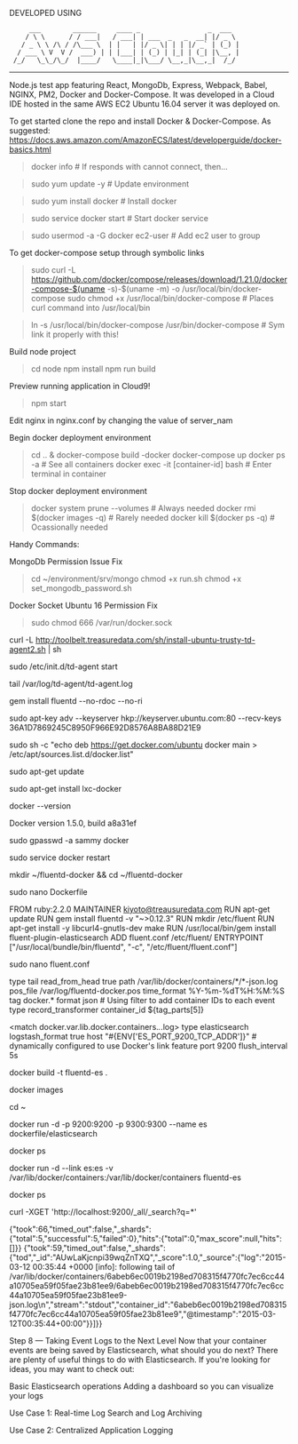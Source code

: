 
DEVELOPED USING

         ___        ______     ____ _                 _  ___  
        / \ \      / / ___|   / ___| | ___  _   _  __| |/ _ \ 
       / _ \ \ /\ / /\___ \  | |   | |/ _ \| | | |/ _` | (_) |
      / ___ \ V  V /  ___) | | |___| | (_) | |_| | (_| |\__, |
     /_/   \_\_/\_/  |____/   \____|_|\___/ \__,_|\__,_|  /_/ 
 ----------------------------------------------------------------- 

Node.js test app featuring React, MongoDb, Express, Webpack, Babel, 
NGINX, PM2, Docker and Docker-Compose. It was developed in a Cloud IDE 
hosted in the same AWS EC2 Ubuntu 16.04 server it was deployed on.

To get started clone the repo and install Docker & Docker-Compose.
As suggested: https://docs.aws.amazon.com/AmazonECS/latest/developerguide/docker-basics.html


> docker info                        # If responds with cannot connect, then...

> sudo yum update -y                 # Update environment

> sudo yum install docker            # Install docker

> sudo service docker start          # Start docker service

> sudo usermod -a -G docker ec2-user # Add ec2 user to group


To get docker-compose setup through symbolic links


> sudo curl -L https://github.com/docker/compose/releases/download/1.21.0/docker-compose-$(uname -s)-$(uname -m) -o /usr/local/bin/docker-compose
> sudo chmod +x /usr/local/bin/docker-compose # Places curl command into /usr/local/bin

> ln -s /usr/local/bin/docker-compose /usr/bin/docker-compose # Sym link it properly with this!


Build node project


> cd node
> npm install 
> npm run build

Preview running application in Cloud9!


> npm start


Edit nginx in nginx.conf by changing the value of server_nam


Begin docker deployment environment


> cd .. & docker-compose build -docker
> docker-compose up
> docker ps -a                        # See all containers
> docker exec -it [container-id] bash # Enter terminal in container


Stop docker deployment environment


> docker system prune --volumes  # Always needed
> docker rmi $(docker images -q) # Rarely needed
> docker kill $(docker ps -q)    # Ocassionally needed


Handy Commands:

MongoDb Permission Issue Fix

> cd ~/environment/srv/mongo
> chmod +x run.sh
> chmod +x set_mongodb_password.sh

Docker Socket Ubuntu 16 Permission Fix

> sudo chmod 666 /var/run/docker.sock


curl -L http://toolbelt.treasuredata.com/sh/install-ubuntu-trusty-td-agent2.sh | sh

sudo /etc/init.d/td-agent start

tail /var/log/td-agent/td-agent.log

gem install fluentd --no-rdoc --no-ri

sudo apt-key adv --keyserver hkp://keyserver.ubuntu.com:80 --recv-keys 36A1D7869245C8950F966E92D8576A8BA88D21E9

sudo sh -c "echo deb https://get.docker.com/ubuntu docker main > /etc/apt/sources.list.d/docker.list"

sudo apt-get update

sudo apt-get install lxc-docker

docker --version

Docker version 1.5.0, build a8a31ef

sudo gpasswd -a sammy docker

sudo service docker restart

mkdir ~/fluentd-docker && cd ~/fluentd-docker

sudo nano Dockerfile

FROM ruby:2.2.0
MAINTAINER kiyoto@treausuredata.com
RUN apt-get update
RUN gem install fluentd -v "~>0.12.3"
RUN mkdir /etc/fluent
RUN apt-get install -y libcurl4-gnutls-dev make
RUN /usr/local/bin/gem install fluent-plugin-elasticsearch
ADD fluent.conf /etc/fluent/
ENTRYPOINT ["/usr/local/bundle/bin/fluentd", "-c", "/etc/fluent/fluent.conf"]

sudo nano fluent.conf

<source>
  type tail
  read_from_head true
  path /var/lib/docker/containers/*/*-json.log
  pos_file /var/log/fluentd-docker.pos
  time_format %Y-%m-%dT%H:%M:%S
  tag docker.*
  format json
</source>
# Using filter to add container IDs to each event
<filter docker.var.lib.docker.containers.*.*.log>
  type record_transformer
  <record>
    container_id ${tag_parts[5]}
  </record>
</filter>

<match docker.var.lib.docker.containers.*.*.log>
  type elasticsearch
  logstash_format true
  host "#{ENV['ES_PORT_9200_TCP_ADDR']}" # dynamically configured to use Docker's link feature
  port 9200
  flush_interval 5s
</match>

docker build -t fluentd-es .

docker images

cd ~

docker run -d -p 9200:9200 -p 9300:9300 --name es dockerfile/elasticsearch

docker ps

docker run -d --link es:es -v /var/lib/docker/containers:/var/lib/docker/containers fluentd-es

docker ps

curl -XGET 'http://localhost:9200/_all/_search?q=*'

{"took":66,"timed_out":false,"_shards":{"total":5,"successful":5,"failed":0},"hits":{"total":0,"max_score":null,"hits":[]}}
{"took":59,"timed_out":false,"_shards":{"tod","_id":"AUwLaKjcnpi39wqZnTXQ","_score":1.0,"_source":{"log":"2015-03-12 00:35:44 +0000 [info]: following tail of /var/lib/docker/containers/6abeb6ec0019b2198ed708315f4770fc7ec6cc44a10705ea59f05fae23b81ee9/6abeb6ec0019b2198ed708315f4770fc7ec6cc44a10705ea59f05fae23b81ee9-json.log\n","stream":"stdout","container_id":"6abeb6ec0019b2198ed708315f4770fc7ec6cc44a10705ea59f05fae23b81ee9","@timestamp":"2015-03-12T00:35:44+00:00"}}]}}

Step 8 — Taking Event Logs to the Next Level
Now that your container events are being saved by Elasticsearch, what should you do next? There are plenty of useful things to do with Elasticsearch. If you're looking for ideas, you may want to check out:

Basic Elasticsearch operations
Adding a dashboard so you can visualize your logs

Use Case 1: Real-time Log Search and Log Archiving

Use Case 2: Centralized Application Logging